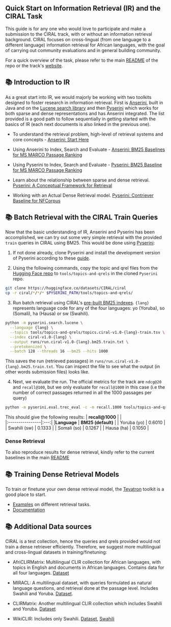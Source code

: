 ## Quick Start on Information Retrieval (IR) and the CIRAL Task

This guide is for any one who would love to participate and make a submission to the CIRAL track, with or without an information retrieval background. CIRAL focuses on cross-lingual (from one language to a different language) information retrieval for African languages, with the goal of carrying out community evaluations and in general building community.

For a quick overview of the task, please refer to the main [README](../README.md) of the repo or the track's [website](https://ciralproject.github.io/).



## 📚 Introduction to IR
As a great start into IR, we would majorly be working with two toolkits designed to foster research in information retrieval. First is [Anserini](https://github.com/castorini/anserini), built in Java and on the [Lucene search library](https://lucene.apache.org/) and then [Pyserini](https://github.com/castorini/pyserini) which works for both sparse and dense representations and has Anserini integrated. The list provided is a good path to follow sequentially in getting started with the basics of IR (each next documents is also linked in the previous one).

- To understand the retrieval problem, high-level of retrieval systems and core concepts - [Anserini: Start Here](https://github.com/castorini/anserini/blob/master/docs/start-here.md)

- Using Anserini to Index, Search and Evaluate - [Anserini: BM25 Baselines for MS MARCO Passage Ranking](https://github.com/castorini/anserini/blob/master/docs/experiments-msmarco-passage.md)

- Using Pyserini to Index, Search and Evaluate - [Pyserini: BM25 Baseline for MS MARCO Passage Ranking](https://github.com/castorini/pyserini/blob/master/docs/experiments-msmarco-passage.md)

- Learn about the relationship between sparse and dense retrieval. [Pyserini: A Conceptual Framework for Retrieval](https://github.com/castorini/pyserini/blob/master/docs/conceptual-framework.md)

- Working with an Actual Dense Retrieval model. [Pyserini: Contriever Baseline for NFCorpus](https://github.com/castorini/pyserini/blob/master/docs/experiments-nfcorpus.md)



## 📚 Batch Retrieval with the CIRAL Train Queries
Now that the basic understanding of IR, Anserini and Pyserini has been accomplished, we can try out some very simple retrieval with the provided `train` queries in CIRAL using BM25. This would be done using [Pyserini](https://github.com/castorini/pyserini):

1. If not done already, clone Pyserini and install the development version of Pyserini according to these [guide](https://github.com/castorini/pyserini/blob/master/docs/installation.md#development-installation). 

2. Using the following commands, copy the topic and qrel files from the [Hugging Face repo](https://huggingface.co/datasets/CIRAL/ciral) to `tools/topics-and-qrels` in the cloned `Pyserini` repo. 

```bash
git clone https://huggingface.co/datasets/CIRAL/ciral
cp -r ciral/*/*/* $PYSERINI_PATH/tools/topics-and-qrels/
```

3. Run batch retrieval using CIRAL's [pre-built BM25 indexes](https://github.com/castorini/pyserini/blob/master/docs/prebuilt-indexes.md). `{lang}` represents language code for any of the four languages: yo (Yoruba), so (Somali), ha (Hausa) or sw (Swahili). 

```bash
python -m pyserini.search.lucene \
  --language {lang} \
  --topics tools/topics-and-qrels/topics.ciral-v1.0-{lang}-train.tsv \
  --index ciral-v1.0-{lang} \
  --output runs/run.ciral-v1.0-{lang}.bm25.train.txt \
  --pretokenized \
  --batch 128 --threads 16 --bm25 --hits 1000
```

This saves the run (retrieved passages) in `runs/run.ciral-v1.0-{lang}.bm25.train.txt`. You can inspect the file to see what the output (in other words submission files) looks like.

4. Next, we  evaluate the run. The official metrics for the track are `ndcg@20` and `recall@100`, but we only evaluate for `recall@1000` in this case (i.e the number of correct passages returned in all the 1000 passages per query)

```bash
python -m pyserini.eval.trec_eval -c -m recall.1000 tools/topics-and-qrels/qrels.ciral-v1.0-{lang}-train.tsv runs/run.ciral-v1.0-{lang}.bm25.train.txt
```

This should give the following results:
| **recall@1000** | |  
|:----------------|:---:|
|**Language**    | **BM25 (default)** |
| Yoruba (yo)    | 0.6010 |
| Swahili (sw)   | 0.1333 |
| Somali (so)    | 0.1267 |
| Hausa (ha)     | 0.1050 |


### Dense Retrieval 
To also reproduce results for dense retrieval, kindly refer to the current baselines in the main [README](../README.md#🔎-baseline-and-evaluation)



## 📚 Training Dense Retrieval Models
To train or finetune your own dense retrieval model, the [Tevatron](https://github.com/texttron/tevatron/tree/main/src/tevatron) toolkit is a good place to start. 
 - [Examples](https://github.com/texttron/tevatron/tree/main/examples) on different retrieval tasks.
- [Documentation](http://tevatron.ai/)



## 📚 Additional Data sources

CIRAL is a test collection, hence the queries and qrels provided would not train a dense retriever efficiently. Therefore, we suggest more multilingual and cross-lingual datasets in training/finetuning:

- AfriCLIRMatrix: Multilingual CLIR collection for African languages, with topics in English and documents in African languages. Contains data for all four languages. [Dataset](https://huggingface.co/datasets/castorini/africlirmatrix)

- MIRACL: A multilingual dataset, with queries formulated as natural language questions, and retrieval done at the passage level. Includes Swahili and Yoruba. [Dataset](https://huggingface.co/datasets/miracl/miracl).

- CLIRMatrix: Another multilingual CLIR collection which includes Swahili and Yoruba. [Dataset](https://ir-datasets.com/clirmatrix.html)

- WikiCLIR: Includes only Swahili.
[Dataset](https://ir-datasets.com/master/wikiclir.html),
[Swahili](https://ir-datasets.com/master/wikiclir.html#wikiclir/sw)

